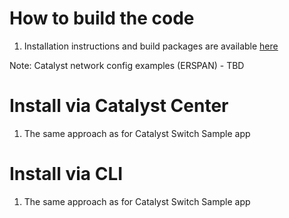 # How to build the code
1. Installation instructions and build packages are available [here](https://github.com/FETA-Project/TrafficCaptureInfrastructure/tree/main)

Note: Catalyst network config examples (ERSPAN) - TBD

# Install via Catalyst Center
1. The same approach as for Catalyst Switch Sample app

# Install via CLI
1. The same approach as for Catalyst Switch Sample app
